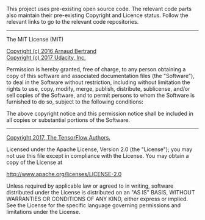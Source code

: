 This project uses pre-existing open source code. The relevant code parts also maintain their pre-existing Copyright and Licence status. Follow the relevant links to go to the relevant code repositories.

---

The MIT License (MIT)

[Copyright (c) 2016 Arnaud Bertrand](https://github.com/rndbrtrnd/udacity-deep-learning)<br>
[Copyright (c) 2017 Udacity, Inc.](https://github.com/udacity/deep-learning)

Permission is hereby granted, free of charge, to any person obtaining a copy
of this software and associated documentation files (the "Software"), to deal
in the Software without restriction, including without limitation the rights
to use, copy, modify, merge, publish, distribute, sublicense, and/or sell
copies of the Software, and to permit persons to whom the Software is
furnished to do so, subject to the following conditions:

The above copyright notice and this permission notice shall be included in all
copies or substantial portions of the Software.

---

[Copyright 2017, The TensorFlow Authors.](https://github.com/tensorflow/tensorflow/tree/master/tensorflow/examples/udacity)

Licensed under the Apache License, Version 2.0 (the "License");
you may not use this file except in compliance with the License.
You may obtain a copy of the License at

http://www.apache.org/licenses/LICENSE-2.0

Unless required by applicable law or agreed to in writing, software
distributed under the License is distributed on an "AS IS" BASIS,
WITHOUT WARRANTIES OR CONDITIONS OF ANY KIND, either express or implied.
See the License for the specific language governing permissions and
limitations under the License.
